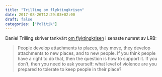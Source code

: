 ```yaml
---
title: "Trilling om flyktingkrisen"
date: 2017-08-26T12:29:03+02:00
draft: false
categories: ["Politik"]
---
```


Daniel Trilling skriver tankvärt [om flyktingkrisen](https://archive.fo/w4n6s) i senaste numret av LRB:

> People develop attachments to places, they move, they develop attachments to new places, and to new people. If you think people have a right to do that, then the question is how to support it. If you don’t, then you need to ask yourself: what level of violence are you prepared to tolerate to keep people in their place?
